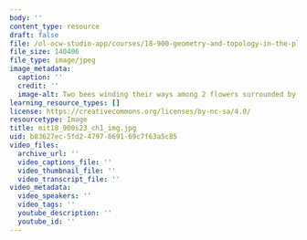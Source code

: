 ```yaml
---
body: ''
content_type: resource
draft: false
file: /ol-ocw-studio-app/courses/18-900-geometry-and-topology-in-the-plane-spring-2023/mit18_900s23_ch1_img.jpg
file_size: 140406
file_type: image/jpeg
image_metadata:
  caption: ''
  credit: ''
  image-alt: Two bees winding their ways among 2 flowers surrounded by red polygons.
learning_resource_types: []
license: https://creativecommons.org/licenses/by-nc-sa/4.0/
resourcetype: Image
title: mit18_900s23_ch1_img.jpg
uid: b83627ec-5fd2-4797-8691-69c7f63a5c85
video_files:
  archive_url: ''
  video_captions_file: ''
  video_thumbnail_file: ''
  video_transcript_file: ''
video_metadata:
  video_speakers: ''
  video_tags: ''
  youtube_description: ''
  youtube_id: ''
---
```

